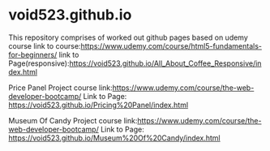 # void523.github.io
This repository comprises of worked out github pages based on udemy course 
link to course:https://www.udemy.com/course/html5-fundamentals-for-beginners/
link to Page(responsive):https://void523.github.io/All_About_Coffee_Responsive/index.html

Price Panel Project
course link:https://www.udemy.com/course/the-web-developer-bootcamp/
Link to Page: https://void523.github.io/Pricing%20Panel/index.html

Museum Of Candy Project
course link:https://www.udemy.com/course/the-web-developer-bootcamp/
Link to Page: https://void523.github.io/Museum%20Of%20Candy/index.html
